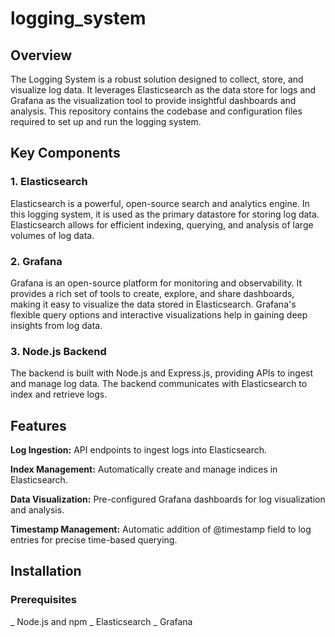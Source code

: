 # logging_system

## Overview
The Logging System is a robust solution designed to collect, store, and visualize log data. It leverages Elasticsearch as the data store for logs and Grafana as the visualization tool to provide insightful dashboards and analysis. This repository contains the codebase and configuration files required to set up and run the logging system.

## Key Components
### 1. Elasticsearch
Elasticsearch is a powerful, open-source search and analytics engine. In this logging system, it is used as the primary datastore for storing log data. Elasticsearch allows for efficient indexing, querying, and analysis of large volumes of log data.

### 2. Grafana
Grafana is an open-source platform for monitoring and observability. It provides a rich set of tools to create, explore, and share dashboards, making it easy to visualize the data stored in Elasticsearch. Grafana's flexible query options and interactive visualizations help in gaining deep insights from log data.

### 3. Node.js Backend
The backend is built with Node.js and Express.js, providing APIs to ingest and manage log data. The backend communicates with Elasticsearch to index and retrieve logs.

## Features

 **Log Ingestion:** API endpoints to ingest logs into Elasticsearch.

 **Index Management:** Automatically create and manage indices in Elasticsearch.

 **Data Visualization:** Pre-configured Grafana dashboards for log visualization and analysis.

 **Timestamp Management:** Automatic addition of @timestamp field to log entries for precise time-based querying.

## Installation

### Prerequisites

_ Node.js and npm
_ Elasticsearch
_ Grafana
